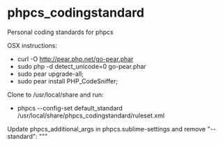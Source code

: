 phpcs_codingstandard
====================

Personal coding standards for phpcs

OSX instructions:
* curl -O http://pear.php.net/go-pear.phar
* sudo php -d detect_unicode=0 go-pear.phar
* sudo pear upgrade-all;
* sudo pear install PHP_CodeSniffer;

Clone to /usr/local/share and run:
* phpcs --config-set default_standard /usr/local/share/phpcs_codingstandard/ruleset.xml

Update phpcs_additional_args in phpcs.sublime-settings and remove "--standard": """
